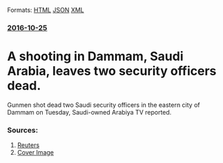 
Formats: [HTML](/news/2016/10/25/a-shooting-in-dammam-saudi-arabia-leaves-two-security-officers-dead.html)  [JSON](/news/2016/10/25/a-shooting-in-dammam-saudi-arabia-leaves-two-security-officers-dead.json)  [XML](/news/2016/10/25/a-shooting-in-dammam-saudi-arabia-leaves-two-security-officers-dead.xml)  

### [2016-10-25](/news/2016/10/25/index.md)

# A shooting in Dammam, Saudi Arabia, leaves two security officers dead. 

Gunmen shot dead two Saudi security officers in the eastern city of Dammam on Tuesday, Saudi-owned Arabiya TV reported.


### Sources:

1. [Reuters](https://www.reuters.com/article/uk-saudi-security-idUSKCN12P0MX?il=0)
1. [Cover Image](https://s4.reutersmedia.net/resources_v2/images/rcom-default.png)
